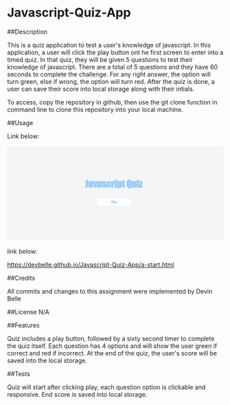 # Javascript-Quiz-App

##Description

This is a quiz application to test a user's knowledge of javascript. In this application, a user will click the play button ont he first screen to enter into a timed quiz. In that quiz, they will be given 5 questions to test their knowledge of javascript. There are a total of 5 questions and they have 60 seconds to complete the challenge. For any right answer, the option will turn green, else if wrong, the option will turn red. After the quiz is done, a user can save their score into local storage along with their intials. 

To access, copy the repository in github, then use the git clone function in command line to clone this repository into your local machine.

##Usage

Link below:

![Screenshot](javascript-quiz.png)

link below:

https://devbelle.github.io/Javascript-Quiz-App/a-start.html




##Credits

All commits and changes to this assignment were implemented by Devin Belle

##License N/A

##Features

Quiz includes a play button, followed by a sixty second timer to complete the quiz itself. Each question has 4 options and will show the user green if correct and red if incorrect. At the end of the quiz, the user's score will be saved into the local storage.

##Tests

Quiz will start after clicking play, each question option is clickable and responsive. End score is saved into local storage. 
